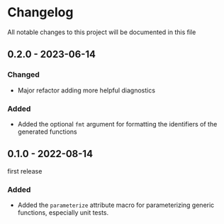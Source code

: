 # Changelog

All notable changes to this project will be documented in this file

## 0.2.0 - 2023-06-14

### Changed

- Major refactor adding more helpful diagnostics

### Added

- Added the optional `fmt` argument for formatting the identifiers of the generated functions


## 0.1.0 - 2022-08-14

first release

### Added

- Added the `parameterize` attribute macro for parameterizing generic functions, especially unit tests.
